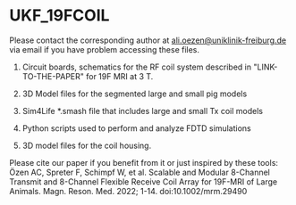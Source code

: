 # UKF_19FCOIL
Please contact the corresponding author at ali.oezen@uniklinik-freiburg.de via email if you have problem accessing these files.

1. Circuit boards, schematics for the RF coil system described in "LINK-TO-THE-PAPER" for 19F MRI at 3 T. 

2. 3D Model files for the segmented large and small pig models

3. Sim4Life *.smash file that includes large and small Tx coil models

4. Python scripts used to perform and analyze FDTD simulations

5. 3D model files for the coil housing.

Please cite our paper if you benefit from it or just inspired by these tools:
Özen AC, Spreter F, Schimpf W, et al. Scalable and Modular 8-Channel Transmit and 8-Channel Flexible Receive Coil Array for 19F-MRI of Large Animals. Magn. Reson. Med. 2022; 1-14. doi:10.1002/mrm.29490
